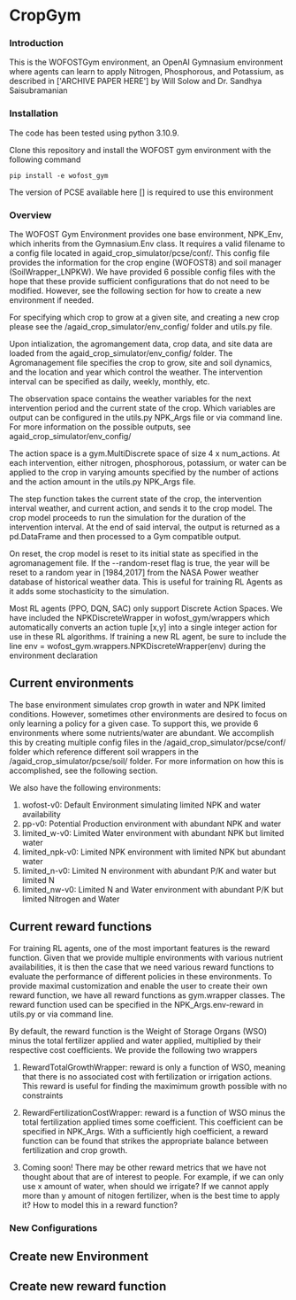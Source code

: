 # CropGym

### Introduction
This is the WOFOSTGym environment, an OpenAI Gymnasium environment where agents 
can learn to apply Nitrogen, Phosphorous, and Potassium, as described in 
['ARCHIVE PAPER HERE'] by Will Solow and Dr. Sandhya Saisubramanian 

### Installation
The code has been tested using python 3.10.9.

Clone this repository and install the WOFOST gym environment with the following command
    
```
pip install -e wofost_gym
```

The version of PCSE available here [] is required to use this environment

### Overview
The WOFOST Gym Environment provides one base environment, NPK_Env, which inherits
from the Gymnasium.Env class. It requires a valid filename to a config file located
in agaid_crop_simulator/pcse/conf/. This config file provides the information for 
the crop engine (WOFOST8) and soil manager (SoilWrapper_LNPKW). We have provided
6 possible config files with the hope that these provide sufficient configurations 
that do not need to be modified. However, see the following section for how to create
a new environment if needed. 

For specifying which crop to grow at a given site, and creating a new crop please 
see the /agaid_crop_simulator/env_config/ folder and utils.py file. 

Upon intialization, the agromangement data, crop data, and site data are loaded from
the agaid_crop_simulator/env_config/ folder. The Agromanagement file specifies the 
crop to grow, site and soil dynamics, and the location and year which control the 
weather. The intervention interval can be specified as daily, weekly, monthly, etc. 

The observation space contains the weather variables for the next intervention period
and the current state of the crop. Which variables are output can be configured
in the utils.py NPK_Args file or via command line. For more information on the 
possible outputs, see agaid_crop_simulator/env_config/

The action space is a gym.MultiDiscrete space of size 4 x num_actions. At each
intervention, either nitrogen, phosphorous, potassium, or water can be applied to
the crop in varying amounts specified by the number of actions and the action amount
in the utils.py NPK_Args file. 

The step function takes the current state of the crop, the intervention interval
weather, and current action, and sends it to the crop model. The crop model proceeds
to run the simulation for the duration of the intervention interval. At the end of 
said interval, the output is returned as a pd.DataFrame and then processed to a 
Gym compatible output. 

On reset, the crop model is reset to its initial state as specified in the 
agromanagement file. If the --random-reset flag is true, the year will be reset
to a random year in [1984,2017] from the NASA Power weather database of historical
weather data. This is useful for training RL Agents as it adds some stochasticity
to the simulation. 

Most RL agents (PPO, DQN, SAC) only support Discrete Action Spaces. We have included
the NPKDiscreteWrapper in wofost_gym/wrappers which automatically converts an 
action tuple [x,y] into a single integer action for use in these RL algorithms.
If training a new RL agent, be sure to include the line 
env = wofost_gym.wrappers.NPKDiscreteWrapper(env) during the environment declaration

## Current environments
The base environment simulates crop growth in water and NPK limited conditions. 
However, sometimes other environments are desired to focus on only learning a 
policy for a given case. To support this, we provide 6 environments where some
nutrients/water are abundant. We accomplish this by creating multiple config files
in the /agaid_crop_simulator/pcse/conf/ folder which reference different soil wrappers
in the /agaid_crop_simulator/pcse/soil/ folder. For more information on how this 
is accomplished, see the following section. 

We also have the following environments:
1. wofost-v0: Default Environment simulating limited NPK and water availability
2. pp-v0: Potential Production environment with abundant NPK and water
3. limited_w-v0: Limited Water environment with abundant NPK but limited water
4. limited_npk-v0: Limited NPK environment with limited NPK but abundant water
5. limited_n-v0: Limited N environment with abundant P/K and water but limited N
6. limited_nw-v0: Limited N and Water environment with abundant P/K but limited Nitrogen and Water

## Current reward functions
For training RL agents, one of the most important features is the reward function.
Given that we provide multiple environments with various nutrient availabilities,
it is then the case that we need various reward functions to evaluate the performance
of different policies in these environments. To provide maximal customization and 
enable the user to create their own reward function, we have all reward functions
as gym.wrapper classes. The reward function used can be specified in the 
NPK_Args.env-reward in utils.py or via command line. 

By default, the reward function is the Weight of Storage Organs (WSO) minus
the total fertilizer applied and water applied, multiplied by their respective
cost coefficients. We provide the following two wrappers

1. RewardTotalGrowthWrapper: reward is only a function of WSO, meaning that there
is no associated cost with fertilization or irrigation actions. This reward is
useful for finding the maximimum growth possible with no constraints

2. RewardFertilizationCostWrapper: reward is a function of WSO minus the total 
fertilization applied times some coefficient. This coefficient can be specified
in NPK_Args. With a sufficiently high coefficient, a reward function can be found
that strikes the appropriate balance between fertilization and crop growth. 

3. Coming soon! There may be other reward metrics that we have not thought about
that are of interest to people. For example, if we can only use x amount of water,
when should we irrigate? If we cannot apply more than y amount of nitogen fertilizer,
when is the best time to apply it? How to model this in a reward function? 

### New Configurations
## Create new Environment

## Create new reward function

